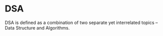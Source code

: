 # DSA
DSA is defined as a combination of two separate yet interrelated topics – Data Structure and Algorithms.
